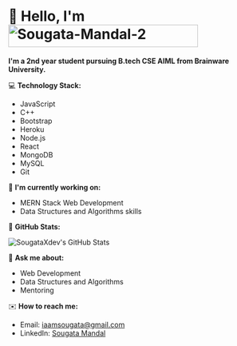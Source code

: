 # 👋 Hello, I'm <a href="https://imgbb.com/"><img src="https://i.ibb.co/tc8BySQ/Sougata-Mandal-2.gif" alt="Sougata-Mandal-2" margin="0" border="0" width="380" height="45"></a>

**I'm a 2nd year student pursuing B.tech CSE AIML from Brainware University.**

💻 **Technology Stack:**
- JavaScript 
- C++
- Bootstrap
- Heroku
- Node.js
- React
- MongoDB
- MySQL
- Git

🌱 **I'm currently working on:**
- MERN Stack Web Development
- Data Structures and Algorithms skills

🌟 **GitHub Stats:**

![SougataXdev's GitHub Stats](https://github-readme-stats.vercel.app/api?username=SougataXdev&show_icons=true&theme=radical)


💬 **Ask me about:**
- Web Development
- Data Structures and Algorithms
- Mentoring

✉️ **How to reach me:**
- Email: [iaamsougata@gmail.com](mailto:iaamsougata@gmail.com)
- LinkedIn: [Sougata Mandal](https://www.linkedin.com/in/sougata-mandal-51a55824b/)


